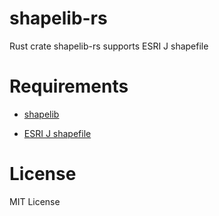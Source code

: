 shapelib-rs
===========

Rust crate shapelib-rs supports ESRI J shapefile


Requirements
============

- [shapelib]( http://shapelib.maptools.org/ )

- [ESRI J shapefile]( https://www.esrij.com/products/japan-shp/ )


License
=======

MIT License
